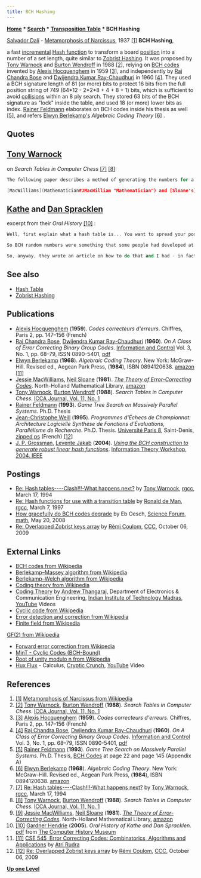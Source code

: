 ```yaml
---
title: BCH Hashing
---
```

**[Home](Home "Home") * [Search](Search "Search") * [Transposition Table](Transposition_Table "Transposition Table") * BCH Hashing**

[](http://en.wikipedia.org/wiki/Metamorphosis_of_Narcissus) [Salvador Dalí](Category:Salvador_Dal%C3%AD "Category:Salvador Dalí") - [Metamorphosis of Narcissus](https://en.wikipedia.org/wiki/Metamorphosis_of_Narcissus), 1937 <a id="cite-note-1" href="#cite-ref-1">[1]</a>
**BCH Hashing**,

a fast [incremental](Incremental_Updates "Incremental Updates") [Hash function](https://en.wikipedia.org/wiki/Hash_function) to transform a board [position](Chess_Position "Chess Position") into a number of a set length, quite similar to [Zobrist Hashing](Zobrist_Hashing "Zobrist Hashing"). It was proposed by [Tony Warnock](Tony_Warnock "Tony Warnock") and [Burton Wendroff](Burton_Wendroff "Burton Wendroff") in 1988 <a id="cite-note-2" href="#cite-ref-2">[2]</a>, relying on [BCH codes](https://en.wikipedia.org/wiki/BCH_code) invented by [Alexis Hocquenghem](Mathematician#Hocquenghem "Mathematician") in 1959 <a id="cite-note-3" href="#cite-ref-3">[3]</a>, and independently by [Raj Chandra Bose](Mathematician#RCBose "Mathematician") and [Dwijendra Kumar Ray-Chaudhuri](Mathematician#RayChaudhuri "Mathematician") in 1960 <a id="cite-note-4" href="#cite-ref-4">[4]</a>. They used a BCH signature length of 81 (or more) bits to protect 16 bits from the full position string of 749 (64\*12 - 2\*2\*8 + 4 + 8 + 1) bits, which is sufficient to avoid [collisions](Transposition_Table#KeyCollisions "Transposition Table") within an 8 ply search. They stored 63 bits of the BCH signature as "lock" inside the table, and used 18 (or more) lower bits as index. [Rainer Feldmann](Rainer_Feldmann "Rainer Feldmann") elaborates on BCH codes inside his thesis as well <a id="cite-note-5" href="#cite-ref-5">[5]</a>, and refers [Elwyn Berlekamp's](Elwyn_Berlekamp "Elwyn Berlekamp") *Algebraic Coding Theory* <a id="cite-note-6" href="#cite-ref-6">[6]</a> .

## Quotes

## [Tony Warnock](Tony_Warnock "Tony Warnock")

on *Search Tables in Computer Chess* <a id="cite-note-7" href="#cite-ref-7">[7]</a> <a id="cite-note-8" href="#cite-ref-8">[8]</a>:

```C++
The following paper describes a method of generating the numbers for a hash table. By using [error correcting codes](https://en.wikipedia.org/wiki/Error_detection_and_correction), we ensure that positions that are close on the board are not close in the hash space. Some experiments showed that we got an improvement in collision rate compared to using a [random set of numbers](Pseudorandom_Number_Generator "Pseudorandom Number Generator").

```

```C++
[MacWilliams](Mathematician#JMacWilliam "Mathematician") and [Sloane's](Mathematician#NSloane "Mathematician") book on error correcting codes <a id="cite-note-9" href="#cite-ref-9">[9]</a> has the glory details about the theory and programming. 

```

## [Kathe](Kathe_Spracklen "Kathe Spracklen") and [Dan Spracklen](Dan_Spracklen "Dan Spracklen")

excerpt from their *Oral History* <a id="cite-note-10" href="#cite-ref-10">[10]</a> :

```C++
Well, first explain what a hash table is... You want to spread your positions out over a large data area so you need random numbers that will distribute a Chess position over, you know, a lot of different, you know, memory maps or memory locations.

```

```C++
So BCH random numbers were something that some people had developed at the [University of New Mexico](https://en.wikipedia.org/wiki/University_of_New_Mexico). Those people had [a Chess program](Lachex "Lachex"). They wrote an article on it and ... I think it's three different people that developed it. Anyway, it's a coding scheme that gives the maximal distance between... Bit adjacent numbers so that you spread your positions over - more uniformly over the hash table area. They don't tend to bunch up as much that way. 

```

```C++
So, anyway, they wrote an article on how to do that and I had - in fact, I even got the book that they recommended and read it and figured it out how to do it because they didn't really tell you how to do it. They just said that they were using them and they were... So I tried it and, sure enough, they worked a lot better than the old method of getting random numbers. 

```

## See also

- [Hash Table](Hash_Table "Hash Table")
- [Zobrist Hashing](Zobrist_Hashing "Zobrist Hashing")

## Publications

- [Alexis Hocquenghem](Mathematician#Hocquenghem "Mathematician") (**1959**). *Codes correcteurs d'erreurs*. Chiffres, Paris 2, pp. 147–156 (French)
- [Raj Chandra Bose](Mathematician#RCBose "Mathematician"), [Dwijendra Kumar Ray-Chaudhuri](Mathematician#RayChaudhuri "Mathematician") (**1960**). *On A Class of Error Correcting Binary Group Codes*. [Information and Control](https://en.wikipedia.org/wiki/Information_and_Computation) Vol. 3, No. 1, pp. 68–79, ISSN 0890-5401, [pdf](http://kom.aau.dk/~heb/kurser/NOTER/KOFA03.PDF)
- [Elwyn Berlekamp](Elwyn_Berlekamp "Elwyn Berlekamp") (**1968**). *Algebraic Coding Theory*. New York: McGraw-Hill. Revised ed., Aegean Park Press, (**1984**), ISBN 0894120638. [amazon](http://www.amazon.com/Algebraic-Coding-Theory-Revised-M-6/dp/0894120638) <a id="cite-note-11" href="#cite-ref-11">[11]</a>
- [Jessie MacWilliams](Mathematician#JMacWilliam "Mathematician"), [Neil Sloane](Mathematician#NSloane "Mathematician") (**1981**). *[The Theory of Error-Correcting Codes](http://www.sciencedirect.com/science/bookseries/09246509/16)*. North-Holland Mathematical Library, [amazon](http://www.amazon.com/Theory-Error-Correcting-North-Holland-Mathematical-Library/dp/0444851933)
- [Tony Warnock](Tony_Warnock "Tony Warnock"), [Burton Wendroff](Burton_Wendroff "Burton Wendroff") (**1988**). *Search Tables in Computer Chess*. [ICCA Journal, Vol. 11, No. 1](ICGA_Journal#11_1 "ICGA Journal")
- [Rainer Feldmann](Rainer_Feldmann "Rainer Feldmann") (**1993**). *Game Tree Search on Massively Parallel Systems*. Ph.D. Thesis
- [Jean-Christophe Weill](Jean-Christophe_Weill "Jean-Christophe Weill") (**1995**). *Programmes d'Échecs de Championnat: Architecture Logicielle Synthèse de Fonctions d'Évaluations, Parallélisme de Recherche*. Ph.D. Thesis. [Université Paris 8](University_of_Paris#8 "University of Paris"), Saint-Denis, [zipped ps](http://www.recherche.enac.fr/%7Eweill/publications/phdJCW.ps.gz) (French) <a id="cite-note-12" href="#cite-ref-12">[12]</a>
- [J. P. Grossman](index.php?title=J._P._Grossman&action=edit&redlink=1 "J. P. Grossman (page does not exist)"), [Levente Jakab](http://www.linkedin.com/in/ljakab) (**2004**). *[Using the BCH construction to generate robust linear hash functions](http://ieeexplore.ieee.org/xpl/freeabs_all.jsp?arnumber=1405309)*. [Information Theory Workshop, 2004. IEEE](http://ieeexplore.ieee.org/xpl/mostRecentIssue.jsp?punumber=9641)

## Postings

- [Re: Hash tables----Clash!!!-What happens next?](https://groups.google.com/group/rec.games.chess/msg/2a4183cb654443dc?hl=en) by [Tony Warnock](Tony_Warnock "Tony Warnock"), [rgcc](Computer_Chess_Forums "Computer Chess Forums"), March 17, 1994
- [Re: Hash functions for use with a transition table](https://groups.google.com/d/msg/rec.games.chess.computer/0sIKY_dfLUs/aMlLOXkDJJsJ) by [Ronald de Man](Ronald_de_Man "Ronald de Man"), [rgcc](Computer_Chess_Forums "Computer Chess Forums"), March 7, 1997
- [How gracefully do BCH codes degrade](http://www.science-bbs.com/121-math/3da76fc0fd4785b9.htm#.UdMt06wXl8E) by Eb Oesch, [Science Forum, math](http://www.science-bbs.com/viewforum/121-math/1796.htm), May 20, 2008
- [Re: Overlapped Zobrist keys array](http://www.talkchess.com/forum/viewtopic.php?t=30008&start=11) by [Rémi Coulom](R%C3%A9mi_Coulom "Rémi Coulom"), [CCC](CCC "CCC"), October 06, 2009

## External Links

- [BCH codes from Wikipedia](https://en.wikipedia.org/wiki/BCH_code)
- [Berlekamp–Massey algorithm from Wikipedia](https://en.wikipedia.org/wiki/Berlekamp%E2%80%93Massey_algorithm)
- [Berlekamp–Welch algorithm from Wikipedia](https://en.wikipedia.org/wiki/Berlekamp%E2%80%93Welch_algorithm)
- [Coding theory from Wikipedia](https://en.wikipedia.org/wiki/Coding_theory)
- [Coding Theory](http://www.youtube.com/course?list=EC5002EB7306694E7D) by [Andrew Thangaraj](http://www.ee.iitm.ac.in/~andrew/), Department of Electronics & Communication Engineering, [Indian Institute of Technology Madras](https://en.wikipedia.org/wiki/Indian_Institute_of_Technology_Madras), [YouTube](https://en.wikipedia.org/wiki/YouTube) Videos
- [Cyclic code from Wikipedia](https://en.wikipedia.org/wiki/Cyclic_code)
- [Error detection and correction from Wikipedia](https://en.wikipedia.org/wiki/Error_detection_and_correction)
- [Finite field from Wikipedia](https://en.wikipedia.org/wiki/Finite_field)

[GF(2) from Wikipedia](https://en.wikipedia.org/wiki/GF%282%29)

- [Forward error correction from Wikipedia](https://en.wikipedia.org/wiki/Forward_error_correction)
- [MinT - Cyclic Codes (BCH-Bound)](http://mint.sbg.ac.at/desc_CCyclic-BCHBound.html)
- [Root of unity modulo n from Wikipedia](https://en.wikipedia.org/wiki/Root_of_unity_modulo_n)
- [Hux Flux](Category:Hux_Flux "Category:Hux Flux") - Calculus, [Cryptic Crunch](https://en.wikipedia.org/wiki/Hux_Flux#Albums), [YouTube](https://en.wikipedia.org/wiki/YouTube) Video

## References

1. <a id="cite-ref-1" href="#cite-note-1">[1]</a> [Metamorphosis of Narcissus from Wikipedia](https://en.wikipedia.org/wiki/Metamorphosis_of_Narcissus)
1. <a id="cite-ref-2" href="#cite-note-2">[2]</a> [Tony Warnock](Tony_Warnock "Tony Warnock"), [Burton Wendroff](Burton_Wendroff "Burton Wendroff") (**1988**). *Search Tables in Computer Chess*. [ICCA Journal, Vol. 11, No. 1](ICGA_Journal#11_1 "ICGA Journal")
1. <a id="cite-ref-3" href="#cite-note-3">[3]</a> [Alexis Hocquenghem](Mathematician#Hocquenghem "Mathematician") (**1959**). *Codes correcteurs d'erreurs*. Chiffres, Paris 2, pp. 147–156 (French)
1. <a id="cite-ref-4" href="#cite-note-4">[4]</a> [Raj Chandra Bose](Mathematician#RCBose "Mathematician"), [Dwijendra Kumar Ray-Chaudhuri](Mathematician#RayChaudhuri "Mathematician") (**1960**). *On A Class of Error Correcting Binary Group Codes*. [Information and Control](https://en.wikipedia.org/wiki/Information_and_Computation) Vol. 3, No. 1, pp. 68–79, ISSN 0890-5401, [pdf](http://kom.aau.dk/~heb/kurser/NOTER/KOFA03.PDF)
1. <a id="cite-ref-5" href="#cite-note-5">[5]</a> [Rainer Feldmann](Rainer_Feldmann "Rainer Feldmann") (**1993**). *Game Tree Search on Massively Parallel Systems*. Ph.D. Thesis, [BCH Codes](https://en.wikipedia.org/wiki/BCH_Code) at page 22 and page 145 (Appendix A)
1. <a id="cite-ref-6" href="#cite-note-6">[6]</a> [Elwyn Berlekamp](Elwyn_Berlekamp "Elwyn Berlekamp") (**1968**). *Algebraic Coding Theory*. New York: McGraw-Hill. Revised ed., Aegean Park Press, (**1984**), ISBN 0894120638. [amazon](http://www.amazon.com/Algebraic-Coding-Theory-Revised-M-6/dp/0894120638)
1. <a id="cite-ref-7" href="#cite-note-7">[7]</a> [Re: Hash tables----Clash!!!-What happens next?](https://groups.google.com/group/rec.games.chess/msg/2a4183cb654443dc?hl=en) by [Tony Warnock](Tony_Warnock "Tony Warnock"), [rgcc](Computer_Chess_Forums "Computer Chess Forums"), March 17, 1994
1. <a id="cite-ref-8" href="#cite-note-8">[8]</a> [Tony Warnock](Tony_Warnock "Tony Warnock"), [Burton Wendroff](Burton_Wendroff "Burton Wendroff") (**1988**). *Search Tables in Computer Chess*. [ICCA Journal, Vol. 11, No. 1](ICGA_Journal#11_1 "ICGA Journal")
1. <a id="cite-ref-9" href="#cite-note-9">[9]</a> [Jessie MacWilliams](Mathematician#JMacWilliam "Mathematician"), [Neil Sloane](Mathematician#NSloane "Mathematician") (**1981**). *[The Theory of Error-Correcting Codes](http://www.sciencedirect.com/science/bookseries/09246509/16)*. North-Holland Mathematical Library, [amazon](http://www.amazon.com/Theory-Error-Correcting-North-Holland-Mathematical-Library/dp/0444851933)
1. <a id="cite-ref-10" href="#cite-note-10">[10]</a> [Gardner Hendrie](http://www.computerhistory.org/trustee/gardner-hendrie) (**2005**). *Oral History of Kathe and Dan Spracklen*. [pdf](http://archive.computerhistory.org/projects/chess/related_materials/oral-history/spacklen.oral_history.2005.102630821/spracklen.oral_history_transcript.2005.102630821.pdf) from [The Computer History Museum](The_Computer_History_Museum "The Computer History Museum")
1. <a id="cite-ref-11" href="#cite-note-11">[11]</a> [CSE 545, Error Correcting Codes: Combinatorics, Algorithms and Applications](http://www.cse.buffalo.edu/~atri/courses/coding-theory/) by [Atri Rudra](http://www.cse.buffalo.edu/~atri/)
1. <a id="cite-ref-12" href="#cite-note-12">[12]</a> [Re: Overlapped Zobrist keys array](http://www.talkchess.com/forum/viewtopic.php?t=30008&start=11) by [Rémi Coulom](R%C3%A9mi_Coulom "Rémi Coulom"), [CCC](CCC "CCC"), October 06, 2009

**[Up one Level](Transposition_Table "Transposition Table")**

